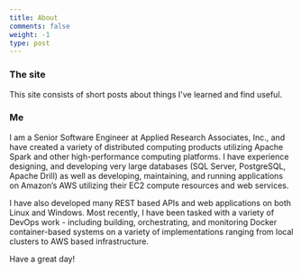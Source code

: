 ```yaml
---
title: About 
comments: false
weight: -1
type: post
---
```


### The site
This site consists of short posts about things I've learned and find useful.

### Me
I am a Senior Software Engineer at Applied Research Associates, Inc., and have created a variety of distributed computing products utilizing Apache Spark and other high-performance computing platforms.  I have experience designing, and developing very large databases (SQL Server, PostgreSQL, Apache Drill) as well as developing, maintaining, and running applications on Amazon’s AWS utilizing their EC2 compute resources and web services.  

I have also developed many REST based APIs and web applications on both Linux and Windows.  Most recently, I have been tasked with a variety of DevOps work - including building, orchestrating, and monitoring Docker container-based systems on a variety of implementations ranging from local clusters to AWS based infrastructure. 

Have a great day!

